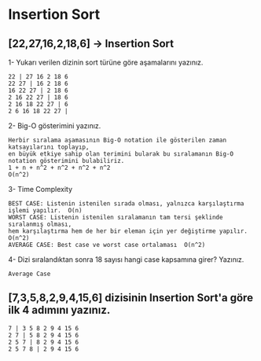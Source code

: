 # Insertion Sort  

## [22,27,16,2,18,6] -> Insertion Sort  

1- Yukarı verilen dizinin sort türüne göre aşamalarını yazınız.  
~~~~
22 | 27 16 2 18 6
22 27 | 16 2 18 6
16 22 27 | 2 18 6
2 16 22 27 | 18 6
2 16 18 22 27 | 6
2 6 16 18 22 27 |
~~~~  
2- Big-O gösterimini yazınız.  
~~~~
Herbir sıralama aşamasının Big-O notation ile gösterilen zaman katsayılarını toplayıp,  
en büyük etkiye sahip olan terimini bularak bu sıralamanın Big-O notation gösterimini bulabiliriz.  
1 + n + n^2 + n^2 + n^2 + n^2
O(n^2)
~~~~  
3- Time Complexity
~~~~
BEST CASE: Listenin istenilen sırada olması, yalnızca karşılaştırma işlemi yapılır.  O(n)  
WORST CASE: Listenin istenilen sıralamanın tam tersi şeklinde sıralanmış olması,  
hem karşılaştırma hem de her bir eleman için yer değiştirme yapılır.  O(n^2)  
AVERAGE CASE: Best case ve worst case ortalaması  O(n^2)
~~~~  
4- Dizi sıralandıktan sonra 18 sayısı hangi case kapsamına girer? Yazınız.  
~~~~
Average Case
~~~~  
## [7,3,5,8,2,9,4,15,6] dizisinin Insertion Sort'a göre ilk 4 adımını yazınız.  
~~~~ 
7 | 3 5 8 2 9 4 15 6
2 7 | 5 8 2 9 4 15 6
2 5 7 | 8 2 9 4 15 6
2 5 7 8 | 2 9 4 15 6
~~~~
